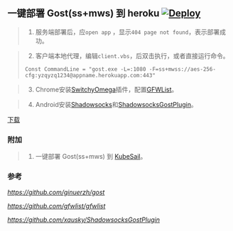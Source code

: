## 一键部署 Gost(ss+mws) 到 heroku  [![Deploy](https://www.herokucdn.com/deploy/button.png)](https://heroku.com/deploy)

> 1. 服务端部署后，应`open app` ，显示`404 page not found`，表示部署成功。

> 2. 客户端本地代理，编辑`client.vbs`，后双击执行，或者直接运行命令。
> ```
> Const CommandLine = "gost.exe -L=:1080 -F=ss+mwss://aes-256-cfg:yzqyzq1234@appname.herokuapp.com:443"
> ```

> 3. Chrome安装[SwitchyOmega](https://github.com/FelisCatus/SwitchyOmega/releases)插件，配置[GFWList](https://github.com/gfwlist/gfwlist)。

> 4. Android安装[Shadowsocks](https://github.com/shadowsocks/shadowsocks-android)和[ShadowsocksGostPlugin](https://github.com/xausky/ShadowsocksGostPlugin)。

[下载](https://github.com/xiaokaixuan/gost-heroku/releases/tag/v2.11.0)

### 附加

> 1. 一键部署 Gost(ss+mws) 到 [KubeSail](https://kubesail.com/template/kaixuan1115/gost-heroku/)。

### 参考 
*https://github.com/ginuerzh/gost*

*https://github.com/gfwlist/gfwlist*

*https://github.com/xausky/ShadowsocksGostPlugin*
